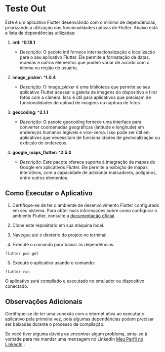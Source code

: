 # Teste Out

Este é um aplicativo Flutter desenvolvido com o mínimo de dependências, priorizando a utilização das funcionalidades nativas do Flutter. Abaixo está a lista de dependências utilizadas:

1. **intl: ^0.18.1**

   - _Descrição_: O pacote intl fornece internacionalização e localização para o seu aplicativo Flutter. Ele permite a formatação de datas, moedas e outros elementos que podem variar de acordo com o idioma ou região do usuário.

2. **image_picker: ^1.0.4**

   - _Descrição_: O image_picker é uma biblioteca que permite ao seu aplicativo Flutter acessar a galeria de imagens do dispositivo e tirar fotos com a câmera. Isso é útil para aplicativos que precisam de funcionalidades de upload de imagens ou captura de fotos.

3. **geocoding: ^2.1.1**

   - _Descrição_: O pacote geocoding fornece uma interface para converter coordenadas geográficas (latitude e longitude) em endereços humanos legíveis e vice-versa. Isso pode ser útil em aplicativos que necessitam de funcionalidades de geolocalização ou exibição de endereços.

4. **google_maps_flutter: ^2.5.0**
   - _Descrição_: Este pacote oferece suporte à integração de mapas do Google em aplicativos Flutter. Ele permite a exibição de mapas interativos, com a capacidade de adicionar marcadores, polígonos, entre outros elementos.

## Como Executar o Aplicativo

1. Certifique-se de ter o ambiente de desenvolvimento Flutter configurado em seu sistema. Para obter mais informações sobre como configurar o ambiente Flutter, consulte a [documentação oficial](https://flutter.dev/docs/get-started/install).

2. Clone este repositório em sua máquina local.

3. Navegue até o diretório do projeto no terminal.

4. Execute o comando para baixar as dependências:

`flutter pub get`

5. Execute o aplicativo usando o comando:

`flutter run`

O aplicativo será compilado e executado no emulador ou dispositivo conectado.

## Observações Adicionais

Certifique-se de ter uma conexão com a internet ativa ao executar o aplicativo pela primeira vez, pois algumas dependências podem precisar ser baixadas durante o processo de compilação.

Se você tiver alguma dúvida ou encontrar algum problema, sinta-se à vontade para me mandar uma mensagem no LinkedIn [Meu Perfil no LinkedIn](https://www.linkedin.com/in/devmatheushora/)
.
